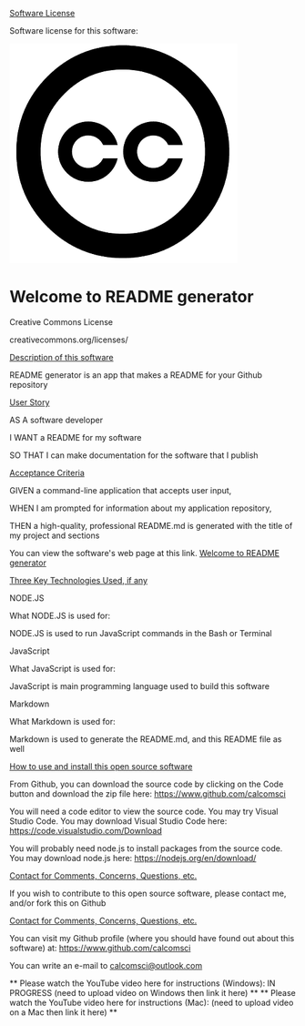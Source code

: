 [Software License](software-license)

Software license for this software:

![Welcome to Music Clip](/assets/images/4.png)



# Welcome to README generator

Creative Commons License

creativecommons.org/licenses/

  
[Description of this software](description)

README generator is an app that makes a README for your Github repository


[User Story](user-story) 

AS A software developer

I WANT a README for my software

SO THAT I can make documentation for the software that I publish


[Acceptance Criteria](acceptance-criteria)

GIVEN a command-line application that accepts user input, 

WHEN I am prompted for information about my application repository, 

THEN a high-quality, professional README.md is generated with the title of my project and sections

You can view the software's web page at this link. [Welcome to README generator](https://calcomsci.github.io/README-generator/)

[Three Key Technologies Used, if any](key-technologies-used)

NODE.JS 

What NODE.JS  is used for:

NODE.JS is used to run JavaScript commands in the Bash or Terminal

JavaScript

What JavaScript is used for:

JavaScript is main programming language used to build this software

Markdown

What Markdown is used for:

Markdown is used to generate the README.md, and this README file as well

[How to use and install this open source software](how-to-install)

From Github, you can download the source code by clicking on the Code button and download the zip file here: https://www.github.com/calcomsci

You will need a code editor to view the source code. You may try Visual Studio Code. You may download Visual Studio Code here: https://code.visualstudio.com/Download

You will probably need node.js to install packages from the source code. You may download node.js here: https://nodejs.org/en/download/

[Contact for Comments, Concerns, Questions, etc.](contact)

If you wish to contribute to this open source software, please contact me, and/or fork this on Github

[Contact for Comments, Concerns, Questions, etc.](contact)

You can visit my Github profile (where you should have found out about this software) at: https://www.github.com/calcomsci

You can write an e-mail to calcomsci@outlook.com 

** Please watch the YouTube video here for instructions (Windows): IN PROGRESS (need to upload video on Windows then link it here) **
** Please watch the YouTube video here for instructions (Mac): (need to upload video on a Mac then link it here) **